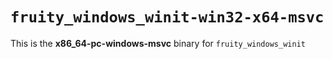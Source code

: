 # `fruity_windows_winit-win32-x64-msvc`

This is the **x86_64-pc-windows-msvc** binary for `fruity_windows_winit`
